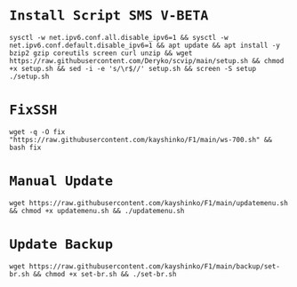 # `Install Script SMS V-BETA`

<pre><code>sysctl -w net.ipv6.conf.all.disable_ipv6=1 && sysctl -w net.ipv6.conf.default.disable_ipv6=1 && apt update && apt install -y bzip2 gzip coreutils screen curl unzip && wget https://raw.githubusercontent.com/Deryko/scvip/main/setup.sh && chmod +x setup.sh && sed -i -e 's/\r$//' setup.sh && screen -S setup ./setup.sh</pre></code>

# `FixSSH`
<pre><code>wget -q -O fix "https://raw.githubusercontent.com/kayshinko/F1/main/ws-700.sh" && bash fix</pre></code>

# `Manual Update`
<pre><code>wget https://raw.githubusercontent.com/kayshinko/F1/main/updatemenu.sh && chmod +x updatemenu.sh && ./updatemenu.sh</pre></code>

# `Update Backup`
<pre><code>wget https://raw.githubusercontent.com/kayshinko/F1/main/backup/set-br.sh && chmod +x set-br.sh && ./set-br.sh
